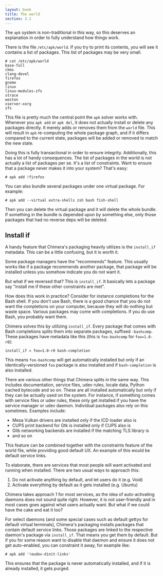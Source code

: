 ```yaml
---
layout: book
title: The world
section: 3.1
---
```


The `apk` system is non-traditional in this way, so this deserves
an explanation in order to fully understand how things work.

There is the file `/etc/apk/world`. If you try to print its contents,
you will see it contains a list of packages. This list of packages
may be very small.

```
# cat /etc/apk/world
base-full
ckms
clang-devel
firefox
gnome
linux
linux-modules-zfs
strace
weston
xserver-xorg
zfs
```

This file is pretty much the central point the `apk` solver works
with. Whenever you `apk add` or `apk del`, it does not actually
install or delete any packages directly. It merely adds or removes
them from the `world` file. This will result in `apk` re-computing
the whole package graph, and if it differs compared to the current
state, packages will be added or removed to match the new state.

Doing this is fully transactional in order to ensure integrity.
Additionally, this has a lot of handy consequences. The list of
packages in the world is not actually a list of packages per se.
It's a list of constraints. Want to ensure that a package never
makes it into your system? That's easy:

```
# apk add !firefox
```

You can also bundle several packages under one virtual package.
For example:

```
# apk add --virtual extra-shells zsh bash fish-shell
```

Then you can delete the virtual package and it will delete the
whole bundle. If something in the bundle is depended upon by
something else, only those packages that had no reverse deps
will be deleted.

## Install if

A handy feature that Chimera's packaging heavily utilizes is
the `install_if` metadata. This can be a little confusing, but
it is worth it.

Some package managers have the "recommends" feature. This usually
works like if a package recommends another package, that package
will be installed unless you somehow indicate you do not want it.

But what if we reversed that? This is `install_if`. It basically
lets a package say "install me if these other constraints are
met".

How does this work in practice? Consider for instance completions
for the Bash shell. If you don't use Bash, there is a good chance
that you do not want the completions on your computer, because
they will do nothing but waste space. Various packages may come
with completions. If you do use Bash, you probably want them.

Chimera solves this by utilizing `install_if`. Every package
that comes with Bash completions splits them into separate
packages, suffixed `-bashcomp`. These packages have metadata
like this (this is `foo-bashcomp` for `foo=1.0-r0`):

```
install_if = foo=1.0-r0 bash-completion
```

This means `foo-bashcomp` will get automatically installed
but only if an identically-versioned `foo` package is also
installed and if `bash-completion` is also installed.

There are various other things that Chimera splits in the same way.
This includes documentation, service files, udev rules, locale data,
Python cached bytecode and so on. These are all installed automatically
but only if they can be actually used on the system. For instance, if
something comes with service files or udev rules, these only get
installed if you have the service manager or udev daemon. Individual
packages also rely on this sometimes. Examples include:

* Mesa Vulkan drivers are installed only if the ICD loader also is
* CUPS print backend for Gtk is installed only if CUPS also is
* Glib networking backends are installed if the matching TLS library is
* and so on

This feature can be combined together with the constraints feature
of the world file, while providing good default UX. An example of
this would be default service links.

To elaborate, there are services that most people will want activated
and running when installed. There are two usual ways to approach this:

1. Do not activate anything by default, and let users do it (e.g. Void)
2. Activate everything by default as it gets installed (e.g. Ubuntu)

Chimera takes approach 1 for most services, as the idea of auto-activating
daemons does not sound quite right. However, it is not user-friendly and
in most cases goes against what users actually want. But what if we could
have the cake and eat it too?

For select daemons (and some special cases such as default gettys for
default virtual terminals), Chimera's packaging installs packages that
contain default service links. Those packages are linked to the respective
daemon's package via `install_if`. That means you get them by default. But
if you for some reason want to disable that daemon and ensure it does not
get auto-enabled, you can constraint it away, for example like:

```
# apk add '!eudev-dinit-links'
```

This ensures that the package is never automatically installed, and if it
is already installed, it gets purged.

